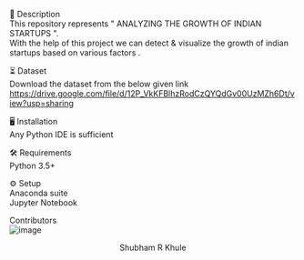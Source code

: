 
📝 Description <br>
This repository represents " ANALYZING THE GROWTH OF INDIAN STARTUPS ". <br>
With the help of this project we can detect & visualize the growth of indian startups based on various factors .<br>


⏳ Dataset <br>
Download the dataset from the below given link <br>
https://drive.google.com/file/d/12P_VkKFBlhzRodCzQYQdGv00UzMZh6Dt/view?usp=sharing

🖥️ Installation <br>
Any Python IDE is sufficient <br>

🛠️ Requirements <br>
Python 3.5+

⚙️ Setup <br>
Anaconda suite <br>
Jupyter Notebook <br>

Contributors <br>
![image](https://user-images.githubusercontent.com/66060574/120833401-5f943900-c57f-11eb-825d-1d7d4c0c218a.png) <br>
<center> Shubham R Khule </center><br>
